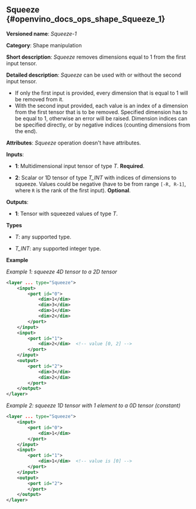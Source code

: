 ## Squeeze<a name="Squeeze"></a> {#openvino_docs_ops_shape_Squeeze_1}

**Versioned name**: *Squeeze-1*

**Category**: Shape manipulation

**Short description**: *Squeeze* removes dimensions equal to 1 from the first input tensor.

**Detailed description**: *Squeeze* can be used with or without the second input tensor.
* If only the first input is provided, every dimension that is equal to 1 will be removed from it.
* With the second input provided, each value is an index of a dimension from the first tensor that is to be removed. Specified dimension has to be equal to 1, otherwise an error will be raised. Dimension indices can be specified directly, or by negative indices (counting dimensions from the end).

**Attributes**: *Squeeze* operation doesn't have attributes.

**Inputs**:

*   **1**: Multidimensional input tensor of type *T*. **Required**.

*   **2**: Scalar or 1D tensor of type *T_INT* with indices of dimensions to squeeze. Values could be negative (have to be from range `[-R, R-1]`, where `R` is the rank of the first input). **Optional**.

**Outputs**:

*   **1**: Tensor with squeezed values of type *T*.

**Types**

* *T*: any supported type.

* *T_INT*: any supported integer type.

**Example**

*Example 1: squeeze 4D tensor to a 2D tensor*
```xml
<layer ... type="Squeeze">
    <input>
        <port id="0">
            <dim>1</dim>
            <dim>3</dim>
            <dim>1</dim>
            <dim>2</dim>
        </port>
    </input>
    <input>
        <port id="1">
            <dim>2</dim>  <!-- value [0, 2] -->
        </port>
    </input>
    <output>
        <port id="2">
            <dim>3</dim>
            <dim>2</dim>
        </port>
    </output>
</layer>
```

*Example 2: squeeze 1D tensor with 1 element to a 0D tensor (constant)* 
```xml
<layer ... type="Squeeze">
    <input>
        <port id="0">
            <dim>1</dim>
        </port>
    </input>
    <input>
        <port id="1">
            <dim>1</dim>  <!-- value is [0] -->
        </port>
    </input>
    <output>
        <port id="2">
        </port>
    </output>
</layer>
```
